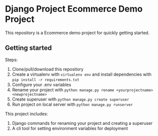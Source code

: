 # Django Project Ecommerce Demo Project

This repository is a Ecommerce demo project for quickly getting started.

## Getting started

Steps:

1. Clone/pull/download this repository
2. Create a virtualenv with `virtualenv env` and install dependencies with `pip install -r requirements.txt`
3. Configure your .env variables
4. Rename your project with `python manage.py rename <yourprojectname> <newprojectname>`
6. Create superuser with `python manage.py create superuser`
5. Run project on local server with `python manage.py runserver`

This project includes:

1. Django commands for renaming your project and creating a superuser
2. A cli tool for setting environment variables for deployment
